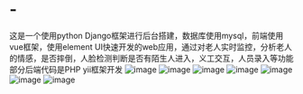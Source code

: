 # -
这是一个使用python Django框架进行后台搭建，数据库使用mysql，前端使用vue框架，使用element UI快速开发的web应用，通过对老人实时监控，分析老人的情感，是否摔倒，人脸检测判断是否有陌生人进入，义工交互，人员录入等功能
部分后端代码是PHP yii框架开发
![image](https://user-images.githubusercontent.com/73871936/191525542-fe92a5be-53b1-48e9-b3e4-367c1bd05ea0.png)
![image](https://user-images.githubusercontent.com/73871936/191525747-0e01a1bc-9b6b-478f-b3e3-44a15f47c16a.png)
![image](https://user-images.githubusercontent.com/73871936/191525795-063781ca-5ff9-45cb-905f-cbf114f1e53a.png)
![image](https://user-images.githubusercontent.com/73871936/191525980-7232881a-82d8-497e-aa49-2e741cb170a0.png)
![image](https://user-images.githubusercontent.com/73871936/191526034-22f0fc0a-ca18-4e1b-a5ff-bae8b852b67f.png)
![image](https://user-images.githubusercontent.com/73871936/191526081-a18664e7-e624-4a08-a291-199d4209d08b.png)
![image](https://user-images.githubusercontent.com/73871936/191526131-25d94e68-cb40-45b8-845f-a8035be4418d.png)
